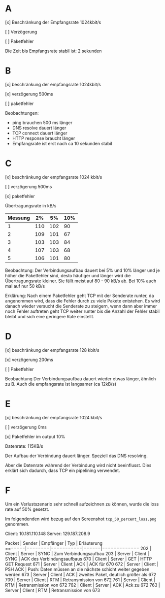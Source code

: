 # A

[x] Beschränkung der Empfangsrate 1024kbit/s

[ ] Verzögerung

[ ] Paketfehler

Die Zeit bis Empfangsrate stabil ist: 2 sekunden

# B

[x] beschränkung der empfangsrate 1024kbit/s

[x] verzögerung 500ms

[ ] paketfehler

Beobachtungen:

* ping brauchen 500 ms länger
* DNS resolve dauert länger
* TCP connect dauert länger
* HTTP response braucht länger
* Empfangsrate ist erst nach ca 10 sekunden stabil

# C


[x] beschränkung der empfangsrate 1024 kbit/s

[ ] verzögerung 500ms

[x] paketfehler

Übertragungsrate in kB/s

Messung | 2% | 5% | 10%
--------|----|----|-----------
1|110|102|90
2|109|101|67
3|103|103|84
4|107|103|68
5|106|101|80

Beobachtung:
Der Verbindungsaufbau dauert bei 5% und 10% länger und je höher die Paketfehler sind, desto häufiger und länger wird die Übertragungsrate kleiner. Sie fällt meist auf 80 - 90 kB/s ab. Bei 10% auch mal auf nur 50 kB/s

Erklärung:
Nach einem Paketfehler geht TCP mit der Senderate runter, da angenommen wird, dass die Fehler durch zu viele Pakete entstehen. Es wird danach wieder versucht die Senderate zu steigern, wenn dann aber immer noch Fehler auftreten geht TCP weiter runter bis die Anzahl der Fehler stabil bleibt und sich eine geringere Rate einstellt.

# D

[x] beschränkung der empfangsrate 128 kbit/s

[x] verzögerung 200ms

[ ] Paketfehler

Beobachtung
Der Verbindungsaufbau dauert wieder etwas länger, ähnlich zu B. Auch die empfangsrate ist langsamer (ca 12kB/s)

# E

[x] beschränkung der empfangsrate 1024 kbit/s

[ ] verzögerung 0ms

[x] Paketfehler im output 10%

Datenrate: 115KB/s

Der Aufbau der Verbindung dauert länger. Speziell das DNS resolving.

Aber die Datenrate während der Verbindung wird nicht beeinflusst. Dies erklärt sich dadurch, dass TCP ein pipelining verwendet.

# F

Um ein Verlustszenario sehr schnell aufzeichnen zu können, wurde die loss rate auf 50% gesetzt.

Im folgendenden wird bezug auf den Screenshot `tcp_50_percent_loss.png` genommen.

Client: 10.181.110.148
Server: 129.187.208.9

Packet | Sender | Empfänger | Typ  | Erläuterung
=======|========|===========|======|=============
202    | Client | Server    | SYNC | Zum Verbindungsaufbau
203    | Server | Client    | SYNC | ACK des Verbindungsaufbaus
670    | Client | Server    | GET  | HTTP GET Request
671    | Server | Client    | ACK  | ACK für 670
672    | Server | Client    | PSH ACK | Push: Daten müssen an die nächste schicht weiter gegeben werden
673    | Server | Client    | ACK  | zweites Paket, deutlich größer als 672
709    | Server | Client    | RTM  | Retransmission von 672
761    | Server | Client    | RTM  | Retransmission von 672
762    | Client | Server    | ACK  | Ack zu 672
763    | Server | Client    | RTM  | Retransmission von 673
